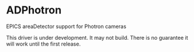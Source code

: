 # ADPhotron
EPICS areaDetector support for Photron cameras

This driver is under development.  It may not build.  There is no guarantee it will work until the first release.
